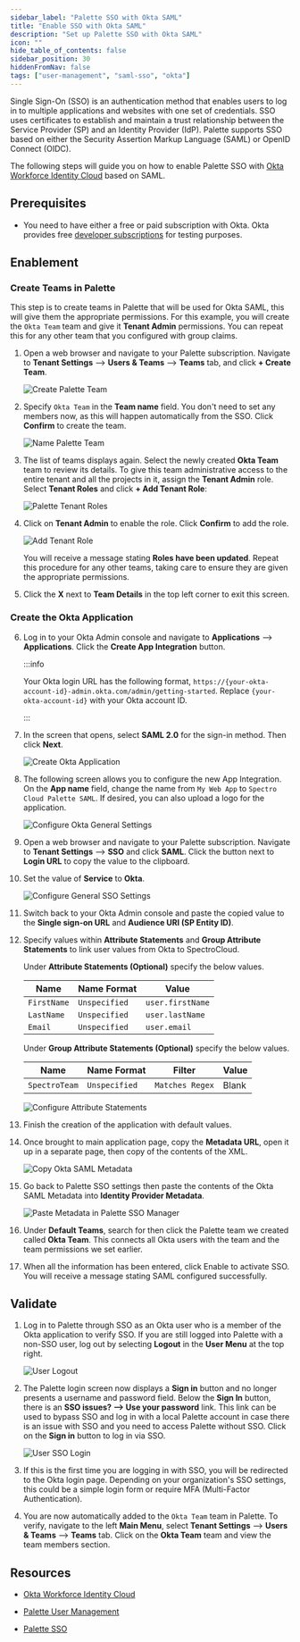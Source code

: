 ```yaml
---
sidebar_label: "Palette SSO with Okta SAML"
title: "Enable SSO with Okta SAML"
description: "Set up Palette SSO with Okta SAML"
icon: ""
hide_table_of_contents: false
sidebar_position: 30
hiddenFromNav: false
tags: ["user-management", "saml-sso", "okta"]
---
```


Single Sign-On (SSO) is an authentication method that enables users to log in to multiple applications and websites with
one set of credentials. SSO uses certificates to establish and maintain a trust relationship between the Service
Provider (SP) and an Identity Provider (IdP). Palette supports SSO based on either the Security Assertion Markup
Language (SAML) or OpenID Connect (OIDC).

The following steps will guide you on how to enable Palette SSO with
[Okta Workforce Identity Cloud](https://www.okta.com/products/single-sign-on/) based on SAML.

## Prerequisites

- You need to have either a free or paid subscription with Okta. Okta provides free
  [developer subscriptions](https://developer.okta.com/signup/) for testing purposes.

## Enablement

### Create Teams in Palette

This step is to create teams in Palette that will be used for Okta SAML, this will give them the appropriate
permissions. For this example, you will create the `Okta Team` team and give it **Tenant Admin** permissions. You can
repeat this for any other team that you configured with group claims.

1.  Open a web browser and navigate to your Palette subscription. Navigate to **Tenant Settings** --> **Users & Teams**
    --> **Teams** tab, and click **+ Create Team**.

    ![Create Palette Team](/palette-sso-with-adfs-images/how-to_palette-sso-with-adfs_create-team.webp)

2.  Specify `Okta Team` in the **Team name** field. You don't need to set any members now, as this will happen
    automatically from the SSO. Click **Confirm** to create the team.

    ![Name Palette Team](/palette-sso-with-adfs-images/how-to_palette-sso-with-adfs_name-team.webp)

3.  The list of teams displays again. Select the newly created **Okta Team** team to review its details. To give this
    team administrative access to the entire tenant and all the projects in it, assign the **Tenant Admin** role. Select
    **Tenant Roles** and click **+ Add Tenant Role**:

    ![Palette Tenant Roles](/palette-sso-with-adfs-images/how-to_palette-sso-with-adfs_tenant-roles.webp)

4.  Click on **Tenant Admin** to enable the role. Click **Confirm** to add the role.

    ![Add Tenant Role](/palette-sso-with-adfs-images/how-to_palette-sso-with-adfs_add-tenant-role.webp)

    You will receive a message stating **Roles have been updated**. Repeat this procedure for any other teams, taking
    care to ensure they are given the appropriate permissions.

5.  Click the **X** next to **Team Details** in the top left corner to exit this screen.

### Create the Okta Application

6. Log in to your Okta Admin console and navigate to **Applications** --> **Applications**. Click the **Create App
   Integration** button.

   :::info

   Your Okta login URL has the following format, `https://{your-okta-account-id}-admin.okta.com/admin/getting-started`.
   Replace `{your-okta-account-id}` with your Okta account ID.

   :::

7. In the screen that opens, select **SAML 2.0** for the sign-in method. Then click **Next**.

   ![Create Okta Application](/saml-okta-images/user-management_saml-sso_palette-sso-with-okta-saml_create-application.webp)

8. The following screen allows you to configure the new App Integration. On the **App name** field, change the name from
   `My Web App` to `Spectro Cloud Palette SAML`. If desired, you can also upload a logo for the application.

   ![Configure Okta General Settings](/saml-okta-images/user-management_saml-sso_palette-sso-with-okta-saml_general-settings.webp)

9. Open a web browser and navigate to your Palette subscription. Navigate to **Tenant Settings** --> **SSO** and click
   **SAML**. Click the button next to **Login URL** to copy the value to the clipboard.

10. Set the value of **Service** to **Okta**.

    ![Configure General SSO Settings](/saml-okta-images/user-management_saml-sso_palette-sso-with-okta-saml_palette-manage-sso-okta-saml.webp)

11. Switch back to your Okta Admin console and paste the copied value to the **Single sign-on URL** and **Audience URI
    (SP Entity ID)**.

12. Specify values within **Attribute Statements** and **Group Attribute Statements** to link user values from Okta to
    SpectroCloud.

    Under **Attribute Statements (Optional)** specify the below values.

    | Name        | Name Format   | Value            |
    | ----------- | ------------- | ---------------- |
    | `FirstName` | `Unspecified` | `user.firstName` |
    | `LastName`  | `Unspecified` | `user.lastName`  |
    | `Email`     | `Unspecified` | `user.email`     |

    Under **Group Attribute Statements (Optional)** specify the below values.

    | Name          | Name Format   | Filter          | Value |
    | ------------- | ------------- | --------------- | ----- |
    | `SpectroTeam` | `Unspecified` | `Matches Regex` | Blank |

    ![Configure Attribute Statements](/saml-okta-images/user-management_saml-sso_palette-sso-with-okta-saml_attribute-statements.webp)

13. Finish the creation of the application with default values.

14. Once brought to main application page, copy the **Metadata URL**, open it up in a separate page, then copy of the
    contents of the XML.

    ![Copy Okta SAML Metadata](/saml-okta-images/user-management_saml-sso_palette-sso-with-okta-saml_metadata-url.webp)

15. Go back to Palette SSO settings then paste the contents of the Okta SAML Metadata into **Identity Provider
    Metadata**.

    ![Paste Metadata in Palette SSO Manager](/saml-okta-images/user-management_saml-sso_palette-sso-with-okta-saml_palette-manage-sso-okta-saml.webp)

16. Under **Default Teams**, search for then click the Palette team we created called **Okta Team**. This connects all
    Okta users with the team and the team permissions we set earlier.

17. When all the information has been entered, click Enable to activate SSO. You will receive a message stating SAML
    configured successfully.

## Validate

1. Log in to Palette through SSO as an Okta user who is a member of the Okta application to verify SSO. If you are still
   logged into Palette with a non-SSO user, log out by selecting **Logout** in the **User Menu** at the top right.

   ![User Logout](/oidc-okta-images/oidc-okta_user-logout.webp)

2. The Palette login screen now displays a **Sign in** button and no longer presents a username and password field.
   Below the **Sign In** button, there is an **SSO issues? --> Use your password** link. This link can be used to bypass
   SSO and log in with a local Palette account in case there is an issue with SSO and you need to access Palette without
   SSO. Click on the **Sign in** button to log in via SSO.

   ![User SSO Login](/oidc-okta-images/oidc-okta_palette-login.webp)

3. If this is the first time you are logging in with SSO, you will be redirected to the Okta login page. Depending on
   your organization's SSO settings, this could be a simple login form or require MFA (Multi-Factor Authentication).

4. You are now automatically added to the `Okta Team` team in Palette. To verify, navigate to the left **Main Menu**,
   select **Tenant Settings** --> **Users & Teams** --> **Teams** tab. Click on the **Okta Team** team and view the team
   members section.

## Resources

- [Okta Workforce Identity Cloud](https://www.okta.com/products/single-sign-on/)

- [Palette User Management](../user-management.md)

- [Palette SSO](saml-sso.md)
